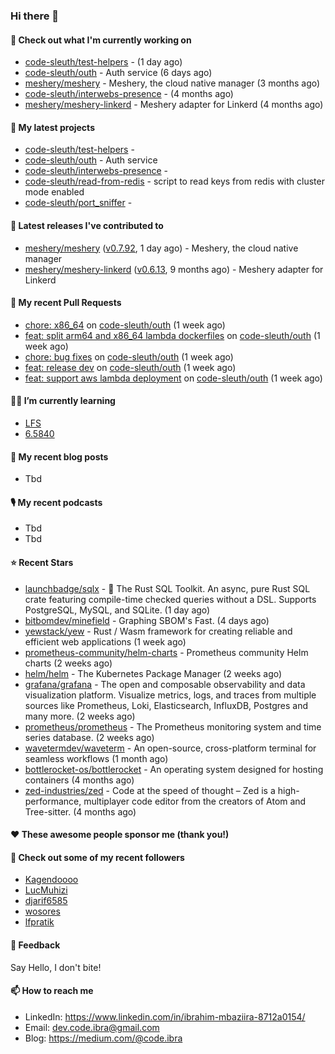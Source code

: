 

### Hi there 👋

#### 👷 Check out what I'm currently working on

- [code-sleuth/test-helpers](https://github.com/code-sleuth/test-helpers) -  (1 day ago)
- [code-sleuth/outh](https://github.com/code-sleuth/outh) - Auth service (6 days ago)
- [meshery/meshery](https://github.com/meshery/meshery) - Meshery, the cloud native manager (3 months ago)
- [code-sleuth/interwebs-presence](https://github.com/code-sleuth/interwebs-presence) -  (4 months ago)
- [meshery/meshery-linkerd](https://github.com/meshery/meshery-linkerd) - Meshery adapter for Linkerd (4 months ago)

#### 🌱 My latest projects

- [code-sleuth/test-helpers](https://github.com/code-sleuth/test-helpers) - 
- [code-sleuth/outh](https://github.com/code-sleuth/outh) - Auth service
- [code-sleuth/interwebs-presence](https://github.com/code-sleuth/interwebs-presence) - 
- [code-sleuth/read-from-redis](https://github.com/code-sleuth/read-from-redis) - script to read keys from redis with cluster mode enabled
- [code-sleuth/port_sniffer](https://github.com/code-sleuth/port_sniffer) - 

#### 🔭 Latest releases I've contributed to

- [meshery/meshery](https://github.com/meshery/meshery) ([v0.7.92](https://github.com/meshery/meshery/releases/tag/v0.7.92), 1 day ago) - Meshery, the cloud native manager
- [meshery/meshery-linkerd](https://github.com/meshery/meshery-linkerd) ([v0.6.13](https://github.com/meshery/meshery-linkerd/releases/tag/v0.6.13), 9 months ago) - Meshery adapter for Linkerd

#### 🔨 My recent Pull Requests

- [chore: x86_64](https://github.com/code-sleuth/outh/pull/19) on [code-sleuth/outh](https://github.com/code-sleuth/outh) (1 week ago)
- [feat: split arm64 and x86_64 lambda dockerfiles](https://github.com/code-sleuth/outh/pull/18) on [code-sleuth/outh](https://github.com/code-sleuth/outh) (1 week ago)
- [chore: bug fixes](https://github.com/code-sleuth/outh/pull/17) on [code-sleuth/outh](https://github.com/code-sleuth/outh) (1 week ago)
- [feat: release dev](https://github.com/code-sleuth/outh/pull/16) on [code-sleuth/outh](https://github.com/code-sleuth/outh) (1 week ago)
- [feat: support aws lambda deployment](https://github.com/code-sleuth/outh/pull/15) on [code-sleuth/outh](https://github.com/code-sleuth/outh) (1 week ago)

#### 🌱📖 I’m currently learning
- [LFS](https://www.linuxfromscratch.org/lfs/)
- [6.5840](http://nil.csail.mit.edu/6.5840/2024/)

#### 📜 My recent blog posts
- Tbd

#### 🎙️ My recent podcasts
- Tbd
- Tbd

#### ⭐ Recent Stars

- [launchbadge/sqlx](https://github.com/launchbadge/sqlx) - 🧰 The Rust SQL Toolkit. An async, pure Rust SQL crate featuring compile-time checked queries without a DSL. Supports PostgreSQL, MySQL, and SQLite. (1 day ago)
- [bitbomdev/minefield](https://github.com/bitbomdev/minefield) - Graphing SBOM&#39;s Fast. (4 days ago)
- [yewstack/yew](https://github.com/yewstack/yew) - Rust / Wasm framework for creating reliable and efficient web applications (1 week ago)
- [prometheus-community/helm-charts](https://github.com/prometheus-community/helm-charts) - Prometheus community Helm charts (2 weeks ago)
- [helm/helm](https://github.com/helm/helm) - The Kubernetes Package Manager (2 weeks ago)
- [grafana/grafana](https://github.com/grafana/grafana) - The open and composable observability and data visualization platform. Visualize metrics, logs, and traces from multiple sources like Prometheus, Loki, Elasticsearch, InfluxDB, Postgres and many more.  (2 weeks ago)
- [prometheus/prometheus](https://github.com/prometheus/prometheus) - The Prometheus monitoring system and time series database. (2 weeks ago)
- [wavetermdev/waveterm](https://github.com/wavetermdev/waveterm) - An open-source, cross-platform terminal for seamless workflows (1 month ago)
- [bottlerocket-os/bottlerocket](https://github.com/bottlerocket-os/bottlerocket) - An operating system designed for hosting containers (4 months ago)
- [zed-industries/zed](https://github.com/zed-industries/zed) - Code at the speed of thought – Zed is a high-performance, multiplayer code editor from the creators of Atom and Tree-sitter. (4 months ago)

#### ❤️ These awesome people sponsor me (thank you!)


#### 👯 Check out some of my recent followers

- [Kagendoooo](https://github.com/Kagendoooo)
- [LucMuhizi](https://github.com/LucMuhizi)
- [djarif6585](https://github.com/djarif6585)
- [wosores](https://github.com/wosores)
- [lfpratik](https://github.com/lfpratik)

#### 💬 Feedback

Say Hello, I don't bite!

#### 📫 How to reach me

- LinkedIn: https://www.linkedin.com/in/ibrahim-mbaziira-8712a0154/
- Email: dev.code.ibra@gmail.com
- Blog: https://medium.com/@code.ibra



